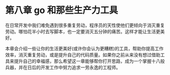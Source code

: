 # 第八章 go 和那些生产力工具

在日常开发中我们难免遇到很多重复劳动，程序员的天性使他们更倾向于消灭重复劳动。哪怕花半小时去写脚本，也一定要消灭五分钟的痛苦。这样才能让生活更美好。

本章会介绍一些让你的生活更美好(或许你会认为更糟糕)的工具，帮助你提高工作效率，消灭重复劳动，或是提升自己的代码质量。如果你之前从来没有想过借助工具来提升自己的幸福感，那么希望这一章能够帮你打开思路，成为一个掌握十八般兵器，并在日后的开发工作中努力追求一劳永逸的工程师。
